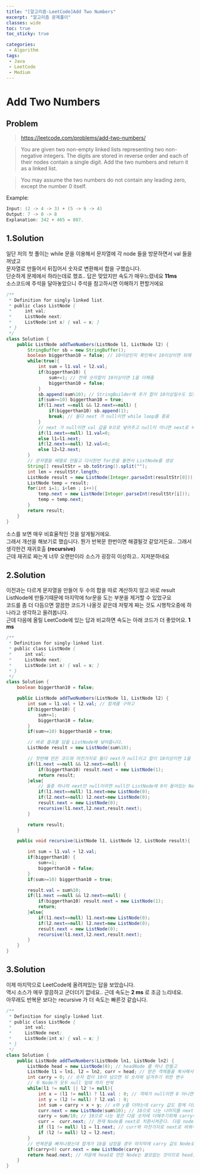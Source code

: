 ```yaml
---
title: "[알고리즘-LeetCode]Add Two Numbers"
excerpt: "알고리즘 문제풀이"
classes: wide
toc: true
toc_sticky: true

categories:
 - Algorithm
tags:
 - Java
 - LeetCode
 - Medium
---
```


# Add Two Numbers

## Problem  
 > <https://leetcode.com/problems/add-two-numbers/>  

 > You are given two non-empty linked lists representing two non-negative integers. The digits are stored in reverse order and each of their nodes contain a single digit. Add the two numbers and return it as a linked list.
 
 > You may assume the two numbers do not contain any leading zero, except the number 0 itself.

 Example:
 ```java
Input: (2 -> 4 -> 3) + (5 -> 6 -> 4)
Output: 7 -> 0 -> 8
Explanation: 342 + 465 = 807.
 ```

## 1.Solution
일단 저의 첫 풀이는 while 문을 이용해서 문자열에 각 node 들을 방문하면서 val 들을 꺼냈고  
문자열로 만들어서 뒤집어서 숫자로 변환해서 합을 구했습니다.  
단순하게 문제에서 하라는데로 했죠..
답은 맞았지만 속도가 매우느렸네요 **11ms**  
소스코드에 주석을 달아놓았으니 주석을 참고하시면 이해하기 편할거에요 
```java
/**
 * Definition for singly-linked list.
 * public class ListNode {
 *     int val;
 *     ListNode next;
 *     ListNode(int x) { val = x; }
 * }
 */
class Solution {
    public ListNode addTwoNumbers(ListNode l1, ListNode l2) {
        StringBuffer sb = new StringBuffer();
        boolean biggerthan10 = false; // 10이상인지 확인해서 10이상이면 뒤에 1을 더해주기 위해 사용 
        while(true){
            int sum = l1.val + l2.val;
            if(biggerthan10) {
                sum+=1; // 전에 숫자합이 10이상이면 1을 더해줌
                biggerthan10 = false;
            }
            sb.append(sum%10); // StringBuilder에 추가 합이 10이상일수도 있으니 10으로나눈 나머지만 넣음 
            if(sum>=10) biggerthan10 = true;
            if(l1.next ==null && l2.next==null) {
                if(biggerthan10) sb.append(1);
                break; // 둘다 next 가 null이면 while loop를 종료 
            }
            // next 가 null이면 val 값을 0으로 넣어주고 null이 아니면 next로 바꿔줌 
            if(l1.next==null) l1.val=0;
            else l1=l1.next;
            if(l2.next==null) l2.val=0;
            else l2=l2.next;
        }
        // 문자열을 배열로 만들고 다시한번 for문을 돌면서 ListNode를 생성
        String[] resultStr = sb.toString().split("");
        int len = resultStr.length;
        ListNode result = new ListNode(Integer.parseInt(resultStr[0]));
        ListNode temp = result;
        for(int i=1; i<len ; i++){
            temp.next = new ListNode(Integer.parseInt(resultStr[i]));
            temp = temp.next;
        }
        return result;
    }
}
```
소스를 보면 매우 비효율적인 것을 알게될거에요.  
그래서 개선을 해보기로 했습니다. 뭔가 반복문 한번이면 해결될것 같았거든요..
그래서 생각한건 재귀호출 **(recursive)**  
근데 재귀로 짜는게 너무 오랜만이라 소스가 굉장히 이상하고.. 지저분하네요  

## 2.Solution
이전과는 다르게 문자열을 만들어 두 수의 합을 따로 계산하지 않고
바로 result ListNode에 만들기때문에 마지막에 for문을 도는 부분을 제거할 수 있었구요  
코드를 좀 더 다듬으면 깔끔한 코드가 나올것 같은데 저렇게 짜는 것도 시행착오중에 하나라고 생각하고 올려봅니다.  
근데 다음에 올릴 LeetCode에 있는 답과 비교하면 속도는 아래 코드가 더 좋았어요. **1 ms** 
```java
/**
 * Definition for singly-linked list.
 * public class ListNode {
 *     int val;
 *     ListNode next;
 *     ListNode(int x) { val = x; }
 * }
 */
class Solution {
    boolean biggerthan10 = false;

    public ListNode addTwoNumbers(ListNode l1, ListNode l2) {
        int sum = l1.val + l2.val; // 합계를 구하고 
        if(biggerthan10) {
            sum+=1;
            biggerthan10 = false;
        }
        if(sum>=10) biggerthan10 = true;

        // 바로 결과를 담을 ListNode에 넣어줍니다.
        ListNode result = new ListNode(sum%10);

        // 첫번째 만든 코드와 마찬가지로 둘다 next가 null이고 합이 10이상이면 1을 가진 Node 를 추가하고 종료합니다.
        if(l1.next ==null && l2.next==null) {
            if(biggerthan10) result.next = new ListNode(1);
            return result;
        }else{
            // 둘중 하나의 next만 null이라면 null인 ListNode에 0이 들어있는 Node를 만들어 넣어주고 recursive메서드를 호출합니다.
            if(l1.next==null) l1.next=new ListNode(0);
            if(l2.next==null) l2.next=new ListNode(0);
            result.next = new ListNode(0);
            recursive(l1.next,l2.next,result.next);
        }

        return result;
    }

    public void recursive(ListNode l1, ListNode l2, ListNode result){

        int sum = l1.val + l2.val;
        if(biggerthan10) {
            sum+=1;
            biggerthan10 = false;
        }
        if(sum>=10) biggerthan10 = true;

        result.val = sum%10;
        if(l1.next ==null && l2.next==null) {
            if(biggerthan10) result.next = new ListNode(1);
            return;
        }else{
            if(l1.next==null) l1.next=new ListNode(0);
            if(l2.next==null) l2.next=new ListNode(0);
            result.next = new ListNode(0);
            recursive(l1.next,l2.next,result.next);
        }
    }
}
```
## 3.Solution
이제 마지막으로 LeetCode에 올려져있는 답을 보았습니다.  
역시 소스가 매우 깔끔하고 군더더기 없네요.. 근데 속도는 **2 ms** 로 조금 느리네요.  
아무래도 반복문 보다는 recursive 가 더 속도는 빠른것 같습니다.
```java
/**
 * Definition for singly-linked list.
 * public class ListNode {
 *     int val;
 *     ListNode next;
 *     ListNode(int x) { val = x; }
 * }
 */
class Solution {
    public ListNode addTwoNumbers(ListNode ln1, ListNode ln2) {
        ListNode head = new ListNode(0); // headNode 를 하나 만들고
        ListNode l1 = ln1, l2 = ln2, curr = head; // 받은 객체들을 복사해서  다른변수에 넣어줍니다.
        int carry = 0; // 숫자 합이 10이 넘으면 뒤 숫자에 넘겨주기 위한 변수
        // 두 Node가 모두 null 일때 까지 반복
        while(l1 != null || l2 != null){
            int x = (l1 != null) ? l1.val : 0; // 객체가 null이면 0 아니면 val값을 x에 저장
            int y = (l2 != null) ? l2.val : 0;
            int sum = carry + x + y; // x와 y를 더하는데 carry 값도 함께 더함 
            curr.next = new ListNode(sum%10); // 10으로 나눈 나머지를 next에 담고
            carry = sum/10; // 10으로 나눈 몫은 다음 숫자에 더해주기위해 carry에 넣어줌 예를들면 0+5+6=11 일경우 1을 뒷자리로 넘겨줌
            curr =  curr.next; // 현재 Node를 next로 치환시켜준다. 다음 node를 만들어주기 위함
            if (l1 != null) l1 = l1.next; // curr와 마찬가지로 next로 바꿔주는데 현재 Node가 null이 아닌경우만 next로 바꿔준다. null인경우 null point exception이 발생됨. 
            if (l2 != null) l2 = l2.next;
        }
        // 반복문을 빠져나왔는데 합계가 10을 넘었을 경우 마지막에 carry 값도 Node로 만들어 줘야 한다.
        if(carry>0) curr.next = new ListNode(carry);
        return head.next; // 처음에 head로 만든 Node는 쓸모없는 것이므로 head.next를 리턴한다.
    }
}
```